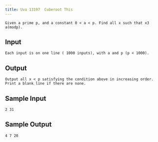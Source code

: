 ```yaml
---
title: Uva 13197  Cuberoot This
---
```



```
Given a prime p, and a constant 0 < a < p. Find all x such that x3  a(modp).
```

## Input

```
Each input is on one line ( 1000 inputs), with a and p (p < 1000).

```

## Output

```
Output all x < p satisfying the condition above in increasing order. Print a blank line if there are none.

```

## Sample Input

```
2 31

```

## Sample Output

```
4 7 20
```
